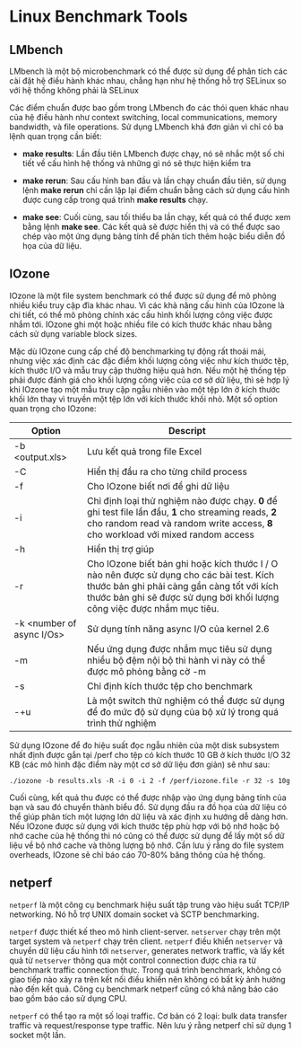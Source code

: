 # Linux Benchmark Tools

## LMbench

LMbench là một bộ microbenchmark có thể được sử dụng để phân tích các cài đặt hệ điều hành khác nhau, chẳng hạn như hệ thống hỗ trợ SELinux so với hệ thống không phải là SELinux

Các điểm chuẩn được bao gồm trong LMbench đo các thói quen khác nhau của hệ điều hành như context switching, local communications, memory bandwidth, và file operations. Sử dụng LMbench khá đơn giản vì chỉ có ba lệnh quan trọng cần biết:

- **make results**: Lần đầu tiên LMbench được chạy, nó sẽ nhắc một số chi tiết về cấu hình hệ thống và những gì nó sẽ thực hiện kiểm tra

- **make rerun**: Sau cấu hình ban đầu và lần chạy chuẩn đầu tiên, sử dụng lệnh **make rerun** chỉ cần lặp lại điểm chuẩn bằng cách sử dụng cấu hình được cung cấp trong quá trình **make results** chạy.

- **make see**: Cuối cùng, sau tối thiểu ba lần chạy, kết quả có thể được xem bằng lệnh **make see**. Các kết quả sẽ được hiển thị và có thể được sao chép vào một ứng dụng bảng tính để phân tích thêm hoặc biểu diễn đồ họa của dữ liệu.

## IOzone

IOzone là một file system benchmark có thể được sử dụng để mô phỏng nhiều kiểu truy cập đĩa khác nhau. Vì các khả năng cấu hình của IOzone là chi tiết, có thể mô phỏng chính xác cấu hình khối lượng công việc được nhắm tới. IOzone ghi một hoặc nhiều file có kích thước khác nhau bằng cách sử dụng variable block sizes.

Mặc dù IOzone cung cấp chế độ benchmarking tự động rất thoải mái, nhưng việc xác định các đặc điểm khối lượng công việc như kích thước tệp, kích thước I/O và mẫu truy cập thường hiệu quả hơn. Nếu một hệ thống tệp phải được đánh giá cho khối lượng công việc của cơ sở dữ liệu, thì sẽ hợp lý khi IOzone tạo một mẫu truy cập ngẫu nhiên vào một tệp lớn ở kích thước khối lớn thay vì truyền một tệp lớn với kích thước khối nhỏ. Một số option quan trọng cho IOzone:

| Option | Descript | 
|--------|----------|
| -b <output.xls> | Lưu kết quả trong file Excel |
| -C | Hiển thị đầu ra cho từng child process |
| -f <filename> | Cho IOzone biết nơi để ghi dữ liệu |
| -i <number of test> | Chỉ định loại thử nghiệm nào được chạy. **0** để ghi test file lần đầu, **1** cho streaming reads, **2** cho random read và random write access, **8** cho workload với mixed random access |
| -h | Hiển thị trợ giúp |
| -r | Cho IOzone biết bản ghi hoặc kích thước I / O nào nên được sử dụng cho các bài test. Kích thước bản ghi phải càng gần càng tốt với kích thước bản ghi sẽ được sử dụng bởi khối lượng công việc được nhắm mục tiêu. |
| -k <number of async I/Os> | Sử dụng tính năng async I/O của kernel 2.6 |
| -m | Nếu ứng dụng được nhắm mục tiêu sử dụng nhiều bộ đệm nội bộ thì hành vi này có thể được mô phỏng bằng cờ -m |
| -s <size in KB> | Chỉ định kích thước tệp cho benchmark |
| -+u | Là một switch thử nghiệm có thể được sử dụng để đo mức độ sử dụng của bộ xử lý trong quá trình thử nghiệm |

Sử dụng IOzone để đo hiệu suất đọc ngẫu nhiên của một disk subsystem nhất định được gắn tại /perf cho tệp có kích thước 10 GB ở kích thước I/O 32 KB (các mô hình đặc điểm này một cơ sở dữ liệu đơn giản) sẽ như sau:

```
./iozone -b results.xls -R -i 0 -i 2 -f /perf/iozone.file -r 32 -s 10g
```

Cuối cùng, kết quả thu được có thể được nhập vào ứng dụng bảng tính của bạn và sau đó chuyển thành biểu đồ. Sử dụng đầu ra đồ họa của dữ liệu có thể giúp phân tích một lượng lớn dữ liệu và xác định xu hướng dễ dàng hơn. Nếu IOzone được sử dụng với kích thước tệp phù hợp với bộ nhớ hoặc bộ nhớ cache của hệ thống thì nó cũng có thể được sử dụng để lấy một số dữ liệu về bộ nhớ cache và thông lượng bộ nhớ. Cần lưu ý rằng do file system overheads, IOzone sẽ chỉ báo cáo 70-80% băng thông của hệ thống.

## netperf

`netperf` là một công cụ benchmark hiệu suất tập trung vào hiệu suất TCP/IP networking. Nó hỗ trợ UNIX domain socket và SCTP benchmarking.

`netperf` được thiết kế theo mô hình client-server. `netserver` chạy trên một target system và `netperf` chạy trên client. `netperf` điều khiển `netserver` và chuyển dữ liệu cấu hình tới `netserver`, generates network traffic, và lấy kết quả từ `netserver` thông qua một control connection được chia ra từ benchmark traffic connection thực. Trong quá trình benchmark, không có giao tiếp nào xảy ra trên kết nối điều khiển nên không có bất kỳ ảnh hưởng nào đến kết quả. Công cụ benchmark netperf cũng có khả năng báo cáo bao gồm báo cáo sử dụng CPU.

`netperf` có thể tạo ra một số loại traffic. Cơ bản có 2 loại: bulk data transfer traffic và request/response type traffic. Nên lưu ý rằng netperf chỉ sử dụng 1 socket một lần. 

